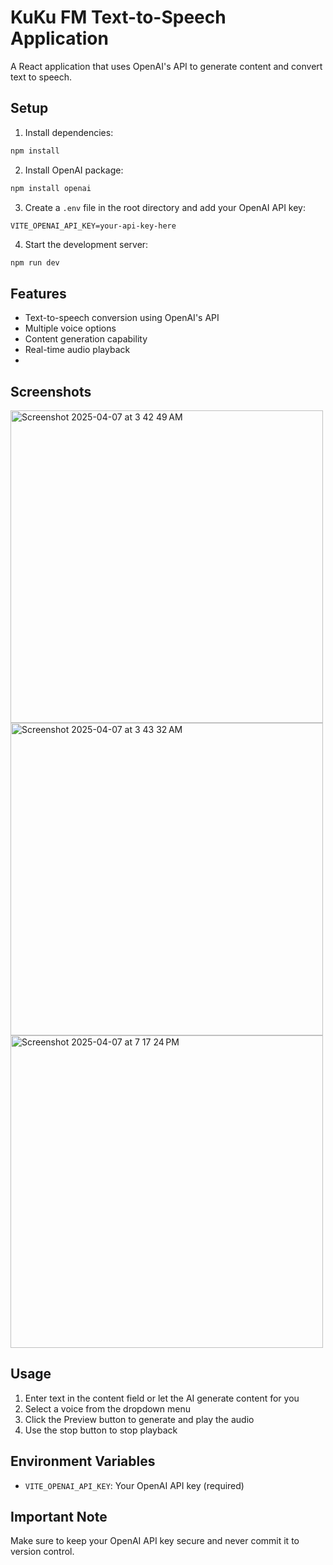 # KuKu FM Text-to-Speech Application

A React application that uses OpenAI's API to generate content and convert text to speech.

## Setup

1. Install dependencies:
```bash
npm install
```

2. Install OpenAI package:
```bash
npm install openai
```

3. Create a `.env` file in the root directory and add your OpenAI API key:
```
VITE_OPENAI_API_KEY=your-api-key-here
```

4. Start the development server:
```bash
npm run dev
```

## Features

- Text-to-speech conversion using OpenAI's API
- Multiple voice options
- Content generation capability
- Real-time audio playback
- 
## Screenshots
<img width="500" alt="Screenshot 2025-04-07 at 3 42 49 AM" src="https://github.com/user-attachments/assets/4b9f7a1a-9abb-46dd-8c07-6fbe3c8780ae" />
<img width="500" alt="Screenshot 2025-04-07 at 3 43 32 AM" src="https://github.com/user-attachments/assets/2ad805f6-329a-4416-8679-ad92984cfb5a" />
<img width="500" alt="Screenshot 2025-04-07 at 7 17 24 PM" src="https://github.com/user-attachments/assets/7502b079-1eee-46e4-892c-30e68fef19e0" />



## Usage

1. Enter text in the content field or let the AI generate content for you
2. Select a voice from the dropdown menu
3. Click the Preview button to generate and play the audio
4. Use the stop button to stop playback

## Environment Variables

- `VITE_OPENAI_API_KEY`: Your OpenAI API key (required)

## Important Note

Make sure to keep your OpenAI API key secure and never commit it to version control.
